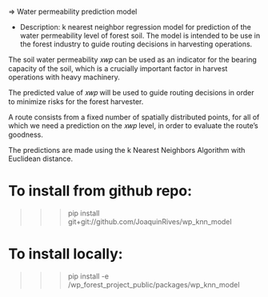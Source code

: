 => Water permeability prediction model

- Description:
k nearest neighbor regression model for prediction of the water permeability
level of forest soil. The model is intended to be use in the forest industry to
guide routing decisions in harvesting operations.

The soil water permeability 𝑥𝑤𝑝 can be used as an indicator for the bearing capacity 
of the soil, which is a crucially important factor in harvest operations with heavy machinery.

The predicted value of 𝑥𝑤𝑝 will be used to guide routing decisions in order to minimize
risks  for the forest harvester.

A route consists from a fixed number of spatially distributed points, for all of which 
we need a prediction on the 𝑥𝑤𝑝 level, in order to evaluate the route’s goodness.

The predictions are made using the k Nearest Neighbors Algorithm with Euclidean distance.

# To install from github repo:
>>> pip install git+git://github.com/JoaquinRives/wp_knn_model

# To install locally:
>>> pip install -e /wp_forest_project_public/packages/wp_knn_model





